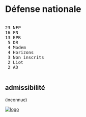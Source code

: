 Défense nationale
=================


<pre class="composition">

23 NFP
16 FN
13 EPR
 5 DR
 4 Modem
 4 Horizons
 3 Non inscrits
 2 Liot
 2 AD

</pre>


admissibilité
-------------

(inconnue)


[![logo][logo]][officiel]



[logo]: https://www.assemblee-nationale.fr/var/ezflow_site/storage/images/4/5/8/8/4588854-1-fre-FR/PICTO_AFF_DEFENSE_300x300.png
[officiel]: https://www.assemblee-nationale.fr/dyn/17/organes/commissions-permanentes/defense/composition
